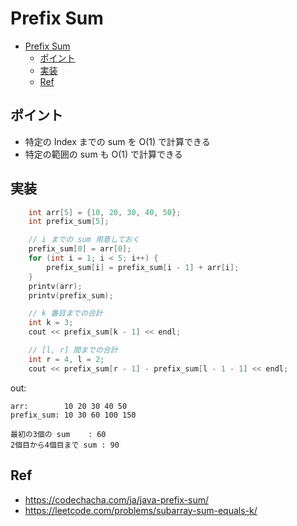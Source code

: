 # Prefix Sum

- [Prefix Sum](#prefix-sum)
  - [ポイント](#ポイント)
  - [実装](#実装)
  - [Ref](#ref)

## ポイント

- 特定の Index までの sum を O(1) で計算できる
- 特定の範囲の sum も O(1) で計算できる

## 実装
```cpp
    int arr[5] = {10, 20, 30, 40, 50};
    int prefix_sum[5];

    // i までの sum 用意しておく
    prefix_sum[0] = arr[0];
    for (int i = 1; i < 5; i++) {
        prefix_sum[i] = prefix_sum[i - 1] + arr[i];
    }
    printv(arr);
    printv(prefix_sum);

    // k 番目までの合計
    int k = 3;
    cout << prefix_sum[k - 1] << endl;

    // [l, r] 間までの合計
    int r = 4, l = 2;
    cout << prefix_sum[r - 1] - prefix_sum[l - 1 - 1] << endl;
```
out:
```
arr:        10 20 30 40 50
prefix_sum: 10 30 60 100 150

最初の3個の sum    : 60
2個目から4個目まで sum : 90
```

## Ref
- https://codechacha.com/ja/java-prefix-sum/
- https://leetcode.com/problems/subarray-sum-equals-k/
